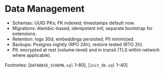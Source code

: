 # Data Management

- Schemas: UUID PKs; FK indexed; timestamps default now.
- Migrations: Alembic-based, idempotent init; separate bootstrap for extensions.
- Retention: logs 30d; embeddings persisted; PII minimized.
- Backups: Postgres nightly (RPO 24h), restore tested (RTO 2h).
- PII: encrypted at rest (volume-level) and in transit (TLS within network where applicable).

Footnotes: [`DATABASE_SCHEMA.sql` 1–80], [`init_db.sql` 1–40]
